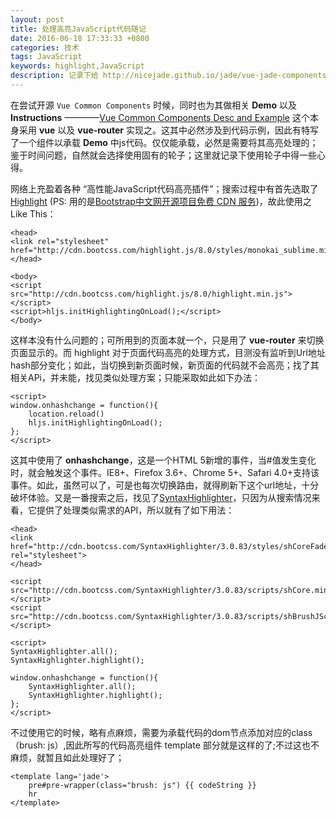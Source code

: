 ```yaml
---
layout: post
title: 处理高亮JavaScript代码随记
date: 2016-06-18 17:33:33 +0800
categories: 技术
tags: JavaScript
keywords: highlight,JavaScript
description: 记录下给 http://nicejade.github.io/jade/vue-jade-components-demo.html#/ 折腾给JavaScript高亮历程；
---
```


在尝试开源 `Vue Common Components` 时候，同时也为其做相关 **Demo** 以及 **Instructions** ————[Vue Common Components Desc and  Example](http://nicejade.github.io/jade/vue-jade-components-demo.html#/) 这个本身采用 **vue** 以及 **vue-router** 实现之。这其中必然涉及到代码示例，因此有特写了一个组件以承载 **Demo** 中js代码。仅仅能承载，必然是需要将其高亮处理的；鉴于时间问题，自然就会选择使用固有的轮子；这里就记录下使用轮子中得一些心得。

网络上充盈着各种 “高性能JavaScript代码高亮插件”；搜索过程中有首先选取了[Highlight](https://highlightjs.org/) (PS: 用的是[Bootstrap中文网开源项目免费 CDN 服务](http://www.bootcdn.cn/))，故此使用之Like This：

```
<head>
<link rel="stylesheet" href="http://cdn.bootcss.com/highlight.js/8.0/styles/monokai_sublime.min.css">
</head>

<body>
<script src="http://cdn.bootcss.com/highlight.js/8.0/highlight.min.js"></script>
<script>hljs.initHighlightingOnLoad();</script>
</body>
```

这样本没有什么问题的；可所用到的页面本就一个，只是用了 **vue-router** 来切换页面显示的。而 highlight 对于页面代码高亮的处理方式，目测没有监听到Url地址hash部分变化；如此，当切换到新页面时候，新页面的代码就不会高亮；找了其相关APi，并未能，找见类似处理方案；只能采取如此如下办法：

```
<script>
window.onhashchange = function(){
	location.reload()
	hljs.initHighlightingOnLoad();
};
</script>
```
这其中使用了 **onhashchange**，这是一个HTML 5新增的事件，当#值发生变化时，就会触发这个事件。IE8+、Firefox 3.6+、Chrome 5+、Safari 4.0+支持该事件。如此，虽然可以了，可是也每次切换路由，就得刷新下这个url地址，十分破坏体验。又是一番搜索之后，找见了[SyntaxHighlighter](http://alexgorbatchev.com/SyntaxHighlighter/)，只因为从搜索情况来看，它提供了处理类似需求的API，所以就有了如下用法：
```
<head>
<link href="http://cdn.bootcss.com/SyntaxHighlighter/3.0.83/styles/shCoreFadeToGrey.min.css" rel="stylesheet">
</head>

<script src="http://cdn.bootcss.com/SyntaxHighlighter/3.0.83/scripts/shCore.min.js"></script>
<script src="http://cdn.bootcss.com/SyntaxHighlighter/3.0.83/scripts/shBrushJScript.min.js"></script>

<script>
SyntaxHighlighter.all();
SyntaxHighlighter.highlight();

window.onhashchange = function(){
	SyntaxHighlighter.all();
	SyntaxHighlighter.highlight();
};
</script>
```

不过使用它的时候，略有点麻烦，需要为承载代码的dom节点添加对应的class（brush: js）,因此所写的代码高亮组件 template 部分就是这样的了;不过这也不麻烦，就暂且如此处理好了；
```
<template lang='jade'>
    pre#pre-wrapper(class="brush: js") {{ codeString }}
    hr
</template>
```
